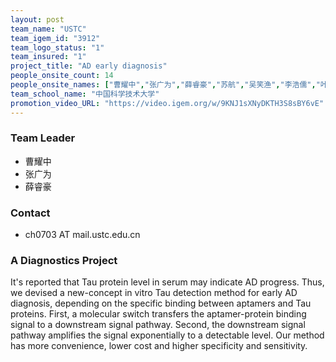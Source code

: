```yaml
---
layout: post
team_name: "USTC"
team_igem_id: "3912"
team_logo_status: "1"
team_insured: "1"
project_title: "AD early diagnosis"
people_onsite_count: 14
people_onsite_names: ["曹耀中","张广为","薛睿豪","苏航","吴笑渔","李浩儒","叶润东","韩子骏","曹力文","夏姝严","谢文博","徐欣悦","孙晨阳","王涵"]
team_school_name: "中国科学技术大学"
promotion_video_URL: "https://video.igem.org/w/9KNJ1sXNyDKTH3S8sBY6vE"
---
```



### Team Leader
* 曹耀中
* 张广为
* 薛睿豪

### Contact
* ch0703 AT mail.ustc.edu.cn

### A Diagnostics Project

It's reported that Tau protein level in serum may indicate AD progress. Thus, we devised a new-concept in vitro Tau detection method for early AD diagnosis, depending on the specific binding between aptamers and Tau proteins. First, a molecular switch transfers the aptamer-protein binding signal to a downstream signal pathway. Second, the downstream signal pathway amplifies the signal exponentially to a detectable level. Our method has more convenience, lower cost and higher specificity and sensitivity. 
